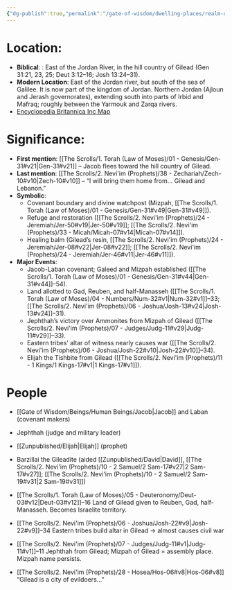 ```yaml
---
{"dg-publish":true,"permalink":"/gate-of-wisdom/dwelling-places/realm-of-humans/gilead/","tags":["#GateWisdom","#RealmofHumans"]}
---
```


# Location: 
- **Biblical**: : East of the Jordan River, in the hill country of Gilead (Gen 31:21, 23, 25; Deut 3:12–16; Josh 13:24–31).  
- **Modern Location**: East of the Jordan river, but south of the sea of Galilee. It is now part of the kingdom of Jordan. Northern Jordan (Ajloun and Jerash governorates), extending south into parts of Irbid and Mafraq; roughly between the Yarmouk and Zarqa rivers. 
- [Encyclopedia Britannica Inc Map](https://www.britannica.com/place/Gilead-ancient-region-Palestine)

# Significance:
- **First mention**: [[The Scrolls/1. Torah (Law of Moses)/01 - Genesis/Gen-31#v21\|Gen-31#v21]] – Jacob flees toward the hill country of Gilead.
- **Last mention**: [[The Scrolls/2. Nevi'im (Prophets)/38 - Zechariah/Zech-10#v10\|Zech-10#v10]] – “I will bring them home from… Gilead and Lebanon.”  
- **Symbolic**: 
	- Covenant boundary and divine watchpost (Mizpah, [[The Scrolls/1. Torah (Law of Moses)/01 - Genesis/Gen-31#v49\|Gen-31#v49]]).
	- Refuge and restoration ([[The Scrolls/2. Nevi'im (Prophets)/24 - Jeremiah/Jer-50#v19\|Jer-50#v19]]; [[The Scrolls/2. Nevi'im (Prophets)/33 - Micah/Micah-07#v14\|Micah-07#v14]]).
	- Healing balm (Gilead’s resin, [[The Scrolls/2. Nevi'im (Prophets)/24 - Jeremiah/Jer-08#v22\|Jer-08#v22]]; [[The Scrolls/2. Nevi'im (Prophets)/24 - Jeremiah/Jer-46#v11\|Jer-46#v11]]).
- **Major Events**:
	- Jacob-Laban covenant; Galeed and Mizpah established ([[The Scrolls/1. Torah (Law of Moses)/01 - Genesis/Gen-31#v44\|Gen-31#v44]]–54).
	- Land allotted to Gad, Reuben, and half-Manasseh ([[The Scrolls/1. Torah (Law of Moses)/04 - Numbers/Num-32#v1\|Num-32#v1]]–33; [[The Scrolls/2. Nevi'im (Prophets)/06 - Joshua/Josh-13#v24\|Josh-13#v24]]–31).  
	- Jephthah’s victory over Ammonites from Mizpah of Gilead ([[The Scrolls/2. Nevi'im (Prophets)/07 - Judges/Judg-11#v29\|Judg-11#v29]]–33).
	- Eastern tribes’ altar of witness nearly causes war ([[The Scrolls/2. Nevi'im (Prophets)/06 - Joshua/Josh-22#v10\|Josh-22#v10]]–34).
	- Elijah the Tishbite from Gilead ([[The Scrolls/2. Nevi'im (Prophets)/11 - 1 Kings/1 Kings-17#v1\|1 Kings-17#v1]]).

# People
- [[Gate of Wisdom/Beings/Human Beings/Jacob\|Jacob]] and Laban (covenant makers)
- Jephthah (judge and military leader)
- [[Zunpublished/Elijah\|Elijah]] (prophet)  
- Barzillai the Gileadite (aided [[Zunpublished/David\|David]], [[The Scrolls/2. Nevi'im (Prophets)/10 - 2 Samuel/2 Sam-17#v27\|2 Sam-17#v27]]; [[The Scrolls/2. Nevi'im (Prophets)/10 - 2 Samuel/2 Sam-19#v31\|2 Sam-19#v31]])

- [[The Scrolls/1. Torah (Law of Moses)/05 - Deuteronomy/Deut-03#v12\|Deut-03#v12]]–16 Land of Gilead given to Reuben, Gad, half-Manasseh. Becomes Israelite territory.
- [[The Scrolls/2. Nevi'im (Prophets)/06 - Joshua/Josh-22#v9\|Josh-22#v9]]–34 Eastern tribes build altar in Gilead → almost causes civil war
- [[The Scrolls/2. Nevi'im (Prophets)/07 - Judges/Judg-11#v1\|Judg-11#v1]]–11 Jephthah from Gilead; Mizpah of Gilead = assembly place. Mizpah name persists.
- [[The Scrolls/2. Nevi'im (Prophets)/28 - Hosea/Hos-06#v8\|Hos-06#v8]] “Gilead is a city of evildoers…”
